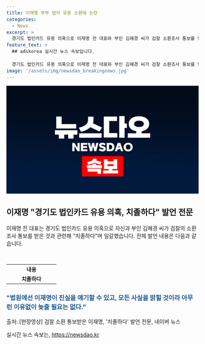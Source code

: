 ```yaml
---
title: 이재명 부부 법카 유용 소환에 논란
categories:
  - News
excerpt: >
  경기도 법인카드 유용 의혹으로 이재명 전 대표와 부인 김혜경 씨가 검찰 소환조사 통보를 받았는데, 이에 이재명 전 대표는 치졸하다며 일갈했다. 이 부분에 대한 전체 발언 내용은 [현장영상]을 통해 확인할 수 있습니다.
feature_text: >
  ## adskorea 실시간 뉴스 속보입니다.

  경기도 법인카드 유용 의혹으로 이재명 전 대표와 부인 김혜경 씨가 검찰 소환조사 통보를 받았는데, 이에 이재명 전 대표는 치졸하다며 일갈했다. 이 부분에 대한 전체 발언 내용은 [현장영상]을 통해 확인할 수 있습니다.
image: '/assets/img/newsdao_breakingnews.jpg'
---
```


<p><img src="/assets/img/newsdao_breakingnews.jpg" alt="adskorea 속보" /></p>

<h2 data-ke-size="size26">이재명 "경기도 법인카드 유용 의혹, 치졸하다" 발언 전문</h2>

<p data-ke-size="size16">이재명 전 대표는 경기도 법인카드 유용 의혹으로 자신과 부인 김혜경 씨가 검찰의 소환조사 통보를 받은 것과 관련해 "치졸하다"며 일갈했습니다. 전체 발언 내용은 다음과 같습니다.</p>

<p data-ke-size="size16">&nbsp;</p>

<table>
<tbody>
<tr>
<td style="text-align: center; width: 117px; height: 17px;"><b>내용</b></td>
</tr>
<tr>
<td style="text-align: center; height: 17px;"><b>치졸하다</b></td>
</tr>
</tbody>
</table>

<h3><b><span style="color: #1a5490;">"법원에선 이재명이 진실을 얘기할 수 있고, 모든 사실을 밝힐 것이라 아무런 이유없이 늦출 필요는 없다."</span></b></h3>

<p data-ke-size="size16">출처: [현장영상] 검찰 소환 통보받은 이재명, '치졸하다' 발언 전문, 네이버 뉴스</p>
실시간 뉴스 속보는, <a href="https://newsdao.kr" rel="dofollow">https://newsdao.kr</a>


